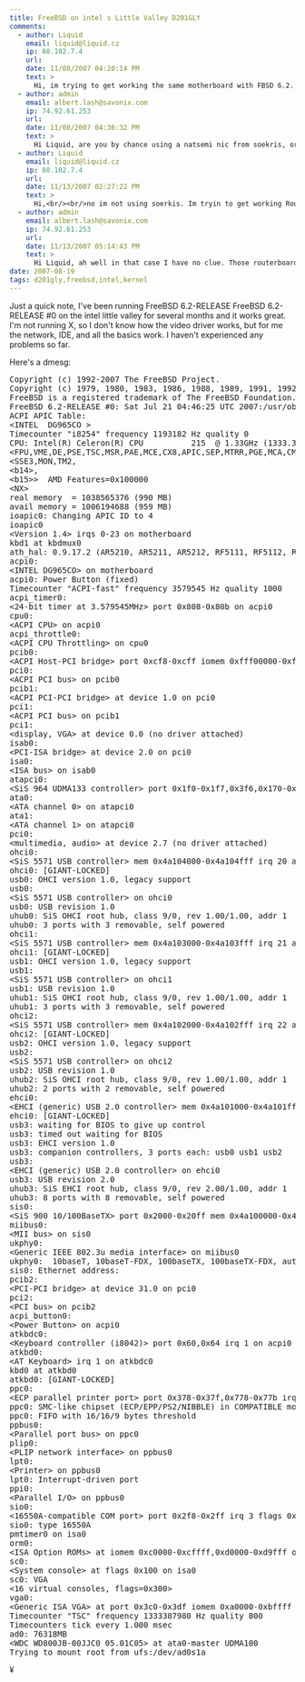 ```yaml
---
title: FreeBSD on intel s Little Valley D201GLY
comments:
  - author: Liquid
    email: liquid@liquid.cz
    ip: 88.102.7.4
    url:
    date: 11/08/2007 04:20:14 PM
    text: >
      Hi, im trying to get working the same motherboard with FBSD 6.2. But im in trouble when im trying to get working 4port NIC on PCI. Only 1 port function. On another system works great. I thing, this is problem about plug ang play, or IRQ around bios and FBSD. Have you any tips what can i do to have working all 4 port of nic? No plug and play options is in bios. :-(
  - author: admin
    email: albert.lash@savonix.com
    ip: 74.92.61.253
    url:
    date: 11/08/2007 04:36:32 PM
    text: >
      Hi Liquid, are you by chance using a natsemi nic from soekris, or is it an HP? If its a natsemi from soekris I might be able to help as I have some 2-ports from them, and I know they have 4-port models.<br/><br/>However, if its an HP, you might be unhappy. There exists an HP 4-port nice which only has one controller, the rest are just bridged ports like in a switch.<br/><br/>Please follow-up, and thanks for commenting!
  - author: Liquid
    email: liquid@liquid.cz
    ip: 88.102.7.4
    url:
    date: 11/13/2007 02:27:22 PM
    text: >
      Hi,<br/><br/>no im not using soerkis. Im tryin to get working Routeroad 44G 4 port nic.<br/><a href="http://routerboard.com/rb44.html" rel="nofollow">http://routerboard.com/rb44.html</a><br/><br/>It has Realtek 8169SC chipset.<br/><br/>re driver found only the last port.<br/><br/>pcib2:  at device 5.0 on pci0<br/>pci2:  on pcib2<br/>pci2:  at device 8.0 (no driver attached)<br/>pci2:  at device 9.0 (no driver attached)<br/>pci2:  at device 10.0 (no driver attached)<br/>re0:  port 0x1000-0x10ff mem 0x4a000000-0x4a0000ff irq 16 at device 11.0 on pci2<br/>miibus1:  on re0<br/>rgephy0:  on miibus1<br/>rgephy0:  10baseT, 10baseT-FDX, 100baseTX, 100baseTX-FDX, 1000baseTX, 1000baseTX-FDX, auto<br/>re0: Ethernet address: 00:0c:42:07:36:3b<br/>re0: [FAST]
  - author: admin
    email: albert.lash@savonix.com
    ip: 74.92.61.253
    url:
    date: 11/13/2007 05:14:43 PM
    text: >
      Hi Liquid, ah well in that case I have no clue. Those routerboard products look cool though.
date: 2007-08-19
tags: d201gly,freebsd,intel,kernel
---
```

Just a quick note, I've been running FreeBSD 6.2-RELEASE FreeBSD 6.2-RELEASE #0 on the intel little valley for several months and it works great. I'm not running X, so I don't know how the video driver works, but for me the network, IDE, and all the basics work. I haven't experienced any problems so far.

Here's a dmesg:
<pre class="sh">Copyright (c) 1992-2007 The FreeBSD Project.
Copyright (c) 1979, 1980, 1983, 1986, 1988, 1989, 1991, 1992, 1993, 1994        The Regents of the University of California. All rights reserved.
FreeBSD is a registered trademark of The FreeBSD Foundation.
FreeBSD 6.2-RELEASE #0: Sat Jul 21 04:46:25 UTC 2007:/usr/obj/usr/src/sys/GENERIC
ACPI APIC Table:
&lt;INTEL  DG965CO &gt;
Timecounter "i8254" frequency 1193182 Hz quality 0
CPU: Intel(R) Celeron(R) CPU          215  @ 1.33GHz (1333.39-MHz 686-class CPU)  Origin = "GenuineIntel"  Id = 0x6e8  Stepping = 8  Features=0xafe9fbff
&lt;FPU,VME,DE,PSE,TSC,MSR,PAE,MCE,CX8,APIC,SEP,MTRR,PGE,MCA,CMOV,PAT,CLFLUSH,DTS,ACPI,MMX,FXSR,SSE,SSE2,SS,TM,PBE&gt;  Features2=0xc109
&lt;SSE3,MON,TM2,
&lt;b14&gt;,
&lt;b15&gt;&gt;  AMD Features=0x100000
&lt;NX&gt;
real memory  = 1038565376 (990 MB)
avail memory = 1006194688 (959 MB)
ioapic0: Changing APIC ID to 4
ioapic0
&lt;Version 1.4&gt; irqs 0-23 on motherboard
kbd1 at kbdmux0
ath_hal: 0.9.17.2 (AR5210, AR5211, AR5212, RF5111, RF5112, RF2413, RF5413)
acpi0:
&lt;INTEL DG965CO&gt; on motherboard
acpi0: Power Button (fixed)
Timecounter "ACPI-fast" frequency 3579545 Hz quality 1000
acpi_timer0:
&lt;24-bit timer at 3.579545MHz&gt; port 0x808-0x80b on acpi0
cpu0:
&lt;ACPI CPU&gt; on acpi0
acpi_throttle0:
&lt;ACPI CPU Throttling&gt; on cpu0
pcib0:
&lt;ACPI Host-PCI bridge&gt; port 0xcf8-0xcff iomem 0xfff00000-0xffffffff on acpi0
pci0:
&lt;ACPI PCI bus&gt; on pcib0
pcib1:
&lt;ACPI PCI-PCI bridge&gt; at device 1.0 on pci0
pci1:
&lt;ACPI PCI bus&gt; on pcib1
pci1:
&lt;display, VGA&gt; at device 0.0 (no driver attached)
isab0:
&lt;PCI-ISA bridge&gt; at device 2.0 on pci0
isa0:
&lt;ISA bus&gt; on isab0
atapci0:
&lt;SiS 964 UDMA133 controller&gt; port 0x1f0-0x1f7,0x3f6,0x170-0x177,0x376,0x2280-0x228f at device 2.5 on pci0
ata0:
&lt;ATA channel 0&gt; on atapci0
ata1:
&lt;ATA channel 1&gt; on atapci0
pci0:
&lt;multimedia, audio&gt; at device 2.7 (no driver attached)
ohci0:
&lt;SiS 5571 USB controller&gt; mem 0x4a104000-0x4a104fff irq 20 at device 3.0 on pci0
ohci0: [GIANT-LOCKED]
usb0: OHCI version 1.0, legacy support
usb0:
&lt;SiS 5571 USB controller&gt; on ohci0
usb0: USB revision 1.0
uhub0: SiS OHCI root hub, class 9/0, rev 1.00/1.00, addr 1
uhub0: 3 ports with 3 removable, self powered
ohci1:
&lt;SiS 5571 USB controller&gt; mem 0x4a103000-0x4a103fff irq 21 at device 3.1 on pci0
ohci1: [GIANT-LOCKED]
usb1: OHCI version 1.0, legacy support
usb1:
&lt;SiS 5571 USB controller&gt; on ohci1
usb1: USB revision 1.0
uhub1: SiS OHCI root hub, class 9/0, rev 1.00/1.00, addr 1
uhub1: 3 ports with 3 removable, self powered
ohci2:
&lt;SiS 5571 USB controller&gt; mem 0x4a102000-0x4a102fff irq 22 at device 3.2 on pci0
ohci2: [GIANT-LOCKED]
usb2: OHCI version 1.0, legacy support
usb2:
&lt;SiS 5571 USB controller&gt; on ohci2
usb2: USB revision 1.0
uhub2: SiS OHCI root hub, class 9/0, rev 1.00/1.00, addr 1
uhub2: 2 ports with 2 removable, self powered
ehci0:
&lt;EHCI (generic) USB 2.0 controller&gt; mem 0x4a101000-0x4a101fff irq 23 at device 3.3 on pci0
ehci0: [GIANT-LOCKED]
usb3: waiting for BIOS to give up control
usb3: timed out waiting for BIOS
usb3: EHCI version 1.0
usb3: companion controllers, 3 ports each: usb0 usb1 usb2
usb3:
&lt;EHCI (generic) USB 2.0 controller&gt; on ehci0
usb3: USB revision 2.0
uhub3: SiS EHCI root hub, class 9/0, rev 2.00/1.00, addr 1
uhub3: 8 ports with 8 removable, self powered
sis0:
&lt;SiS 900 10/100BaseTX&gt; port 0x2000-0x20ff mem 0x4a100000-0x4a100fff irq 19 at device 4.0 on pci0
miibus0:
&lt;MII bus&gt; on sis0
ukphy0:
&lt;Generic IEEE 802.3u media interface&gt; on miibus0
ukphy0:  10baseT, 10baseT-FDX, 100baseTX, 100baseTX-FDX, auto
sis0: Ethernet address:
pcib2:
&lt;PCI-PCI bridge&gt; at device 31.0 on pci0
pci2:
&lt;PCI bus&gt; on pcib2
acpi_button0:
&lt;Power Button&gt; on acpi0
atkbdc0:
&lt;Keyboard controller (i8042)&gt; port 0x60,0x64 irq 1 on acpi0
atkbd0:
&lt;AT Keyboard&gt; irq 1 on atkbdc0
kbd0 at atkbd0
atkbd0: [GIANT-LOCKED]
ppc0:
&lt;ECP parallel printer port&gt; port 0x378-0x37f,0x778-0x77b irq 7 on acpi0
ppc0: SMC-like chipset (ECP/EPP/PS2/NIBBLE) in COMPATIBLE mode
ppc0: FIFO with 16/16/9 bytes threshold
ppbus0:
&lt;Parallel port bus&gt; on ppc0
plip0:
&lt;PLIP network interface&gt; on ppbus0
lpt0:
&lt;Printer&gt; on ppbus0
lpt0: Interrupt-driven port
ppi0:
&lt;Parallel I/O&gt; on ppbus0
sio0:
&lt;16550A-compatible COM port&gt; port 0x2f8-0x2ff irq 3 flags 0x10 on acpi0
sio0: type 16550A
pmtimer0 on isa0
orm0:
&lt;ISA Option ROMs&gt; at iomem 0xc0000-0xcffff,0xd0000-0xd9fff on isa0
sc0:
&lt;System console&gt; at flags 0x100 on isa0
sc0: VGA
&lt;16 virtual consoles, flags=0x300&gt;
vga0:
&lt;Generic ISA VGA&gt; at port 0x3c0-0x3df iomem 0xa0000-0xbffff on isa0
Timecounter "TSC" frequency 1333387980 Hz quality 800
Timecounters tick every 1.000 msec
ad0: 76318MB
&lt;WDC WD800JB-00JJC0 05.01C05&gt; at ata0-master UDMA100
Trying to mount root from ufs:/dev/ad0s1a
</pre>

¥

